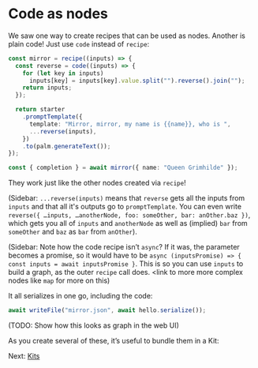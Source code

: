 # Code as nodes

We saw one way to create recipes that can be used as nodes. Another is plain
code! Just use `code` instead of `recipe`:

```ts
const mirror = recipe((inputs) => {
  const reverse = code((inputs) => {
    for (let key in inputs)
      inputs[key] = inputs[key].value.split("").reverse().join("");
    return inputs;
  });

  return starter
    .promptTemplate({
      template: "Mirror, mirror, my name is {{name}}, who is ",
      ...reverse(inputs),
    })
    .to(palm.generateText());
});

const { completion } = await mirror({ name: "Queen Grimhilde" });
```

They work just like the other nodes created via `recipe`!

(Sidebar: `...reverse(inputs)` means that `reverse` gets all the inputs from
`inputs` and that all it's outputs go to `promptTemplate`. You can even write
`reverse({ …inputs, …anotherNode, foo: someOther, bar: anOther.baz })`, which
gets you all of `inputs` and `anotherNode` as well as (implied) `bar` from
`someOther` and `baz` as `bar` from `anOther`).

(Sidebar: Note how the code recipe isn’t `async`? If it was, the parameter
becomes a promise, so it would have to be `async (inputsPromise) => { const
inputs = await inputsPromise }`. This is so you can use `inputs` to build a
graph, as the outer `recipe` call does. &lt;link to more more complex nodes like
`map` for more on this)

It all serializes in one go, including the code:

```ts
await writeFile("mirror.json", await hello.serialize());
```

(TODO: Show how this looks as graph in the web UI)

As you create several of these, it’s useful to bundle them in a Kit:

Next: [Kits](5-kits.md)
